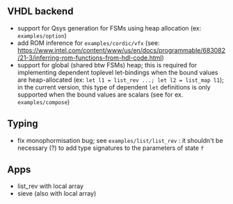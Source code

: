 ## VHDL backend

- support for Qsys generation for FSMs using heap allocation (ex: `examples/option`)
- add ROM inference for `examples/cordic/vfx` (see:
  https://www.intel.com/content/www/us/en/docs/programmable/683082/21-3/inferring-rom-functions-from-hdl-code.html)
- support for global (shared btw FSMs) heap; this is required for implementing dependent toplevel
  let-bindings when the bound values are heap-allocated (ex: `let l1 = list_rev ...; let l2 =
  list_map l1`); in the current version, this type of dependent `let` definitions is only supported
  when the bound values are scalars (see for ex. `examples/compose`)

## Typing

- fix monophormisation bug; see `examples/list/list_rev` : it shouldn't be necessary (?) to add type
  signatures to the parameters of state `f` 

## Apps

- list_rev with local array
- sieve (also with local array)
